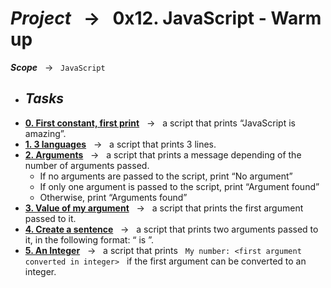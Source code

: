 # ***Project*** &nbsp; → &nbsp; **0x12. JavaScript - Warm up** <br />
***Scope*** &nbsp; → &nbsp; ` JavaScript ` <br />

* ## ***Tasks***
* **[0. First constant, first print](./0-javascript_is_amazing.js)** &nbsp; → &nbsp; a script that prints “JavaScript is amazing”.
* **[1. 3 languages](./1-multi_languages.js)** &nbsp; → &nbsp; a script that prints 3 lines.
* **[2. Arguments](./2-arguments.js)** &nbsp; → &nbsp; a script that prints a message depending of the number of arguments passed.
  - If no arguments are passed to the script, print “No argument”
  - If only one argument is passed to the script, print “Argument found”
  - Otherwise, print “Arguments found”
* **[3. Value of my argument](./3-value_argument.js)** &nbsp; → &nbsp; a script that prints the first argument passed to it. 
* **[4. Create a sentence](./4-concat.js)** &nbsp; → &nbsp; a script that prints two arguments passed to it, in the following format: “ is ”.
* **[5. An Integer](./5-to_integer.js)** &nbsp; → &nbsp; a script that prints &nbsp; ` My number: <first argument converted in integer> ` &nbsp; if the first argument can be converted to an integer.
